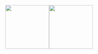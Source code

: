 <!-- 
- 🔭 I’m currently working on ...
- 🌱 I’m currently learning ...
- 👯 I’m looking to collaborate on ...
- 🤔 I’m looking for help with ...
- 💬 Ask me about ...
- 📫 How to reach me: ...
- 😄 Pronouns: ...
- ⚡ Fun fact: ...
-->
<img height="137px" src="https://github-readme-stats.vercel.app/api?username=yucarl77&show_icons=true&theme=dracula" /><img height="137px" src="https://github-readme-stats.vercel.app/api/top-langs/?username=yucarl77&layout=compact" />
